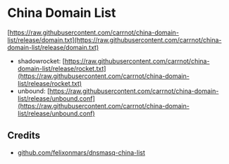# China Domain List

[https://raw.githubusercontent.com/carrnot/china-domain-list/release/domain.txt](https://raw.githubusercontent.com/carrnot/china-domain-list/release/domain.txt)

* shadowrocket: [https://raw.githubusercontent.com/carrnot/china-domain-list/release/rocket.txt](https://raw.githubusercontent.com/carrnot/china-domain-list/release/rocket.txt)
* unbound: [https://raw.githubusercontent.com/carrnot/china-domain-list/release/unbound.conf](https://raw.githubusercontent.com/carrnot/china-domain-list/release/unbound.conf)

## Credits

* [github.com/felixonmars/dnsmasq-china-list](https://github.com/felixonmars/dnsmasq-china-list)
